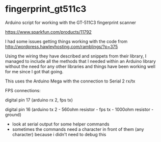 fingerprint_gt511c3
===================

Arduino script for working with the GT-511C3 fingerprint scanner

https://www.sparkfun.com/products/11792

I had some issues getting things working with the code from http://wordpress.hawleyhosting.com/ramblings/?p=375

Using the wiring they have described and snippets from their library, I managed to include all the methods that I needed within an Arduino library without the need for any other libraries and things have been working well for me since I got that going.

This uses the Arduino Mega with the connection to Serial 2 rx/tx

FPS connections:

digital pin 17 (arduino rx 2, fps tx)

digital pin 16 (arduino tx 2 - 560ohm resistor - fps tx - 1000ohm resistor - ground)

* look at serial output for some helper commands
* sometimes the commands need a character in front of them (any character) because i didn't need to debug this
